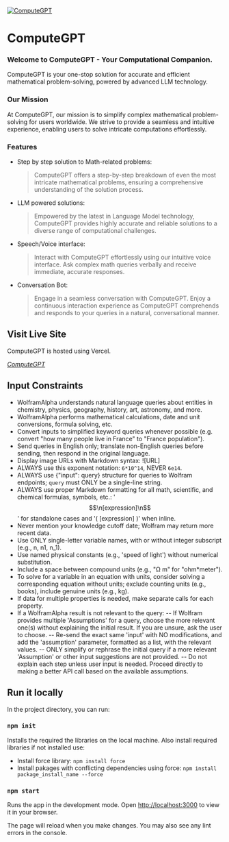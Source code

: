 [![ComputeGPT](https://i.ibb.co/WnSy5n2/Road-Sense-removebg-preview.png)](https://computegpt.vercel.app/)

# ComputeGPT
### Welcome to ComputeGPT - Your Computational Companion.

ComputeGPT is your one-stop solution for accurate and efficient mathematical problem-solving, powered by advanced LLM technology.

### Our Mission

At ComputeGPT, our mission is to simplify complex mathematical problem-solving for users worldwide. We strive to provide a seamless and intuitive experience, enabling users to solve intricate computations effortlessly.

### Features

- Step by step solution to Math-related problems:
  > ComputeGPT offers a step-by-step breakdown of even the most intricate mathematical problems, ensuring a comprehensive understanding of the solution process.

- LLM powered solutions:
  > Empowered by the latest in Language Model technology, ComputeGPT provides highly accurate and reliable solutions to a diverse range of computational challenges.

- Speech/Voice interface:
  > Interact with ComputeGPT effortlessly using our intuitive voice interface. Ask complex math queries verbally and receive immediate, accurate responses.

- Conversation Bot:
  > Engage in a seamless conversation with ComputeGPT. Enjoy a continuous interaction experience as ComputeGPT comprehends and responds to your queries in a natural, conversational manner.


## Visit Live Site

ComputeGPT is hosted using Vercel.

_[ComputeGPT](https://computegpt.vercel.app/)_


## Input Constraints

- WolframAlpha understands natural language queries about entities in chemistry, physics, geography, history, art, astronomy, and more.
- WolframAlpha performs mathematical calculations, date and unit conversions, formula solving, etc.
- Convert inputs to simplified keyword queries whenever possible (e.g. convert "how many people live in France" to "France population").
- Send queries in English only; translate non-English queries before sending, then respond in the original language.
- Display image URLs with Markdown syntax: ![URL]
- ALWAYS use this exponent notation: `6*10^14`, NEVER `6e14`.
- ALWAYS use {"input": query} structure for queries to Wolfram endpoints; `query` must ONLY be a single-line string.
- ALWAYS use proper Markdown formatting for all math, scientific, and chemical formulas, symbols, etc.:  '$$\n[expression]\n$$' for standalone cases and '\( [expression] \)' when inline.
- Never mention your knowledge cutoff date; Wolfram may return more recent data.
- Use ONLY single-letter variable names, with or without integer subscript (e.g., n, n1, n_1).
- Use named physical constants (e.g., 'speed of light') without numerical substitution.
- Include a space between compound units (e.g., "Ω m" for "ohm*meter").
- To solve for a variable in an equation with units, consider solving a corresponding equation without units; exclude counting units (e.g., books), include genuine units (e.g., kg).
- If data for multiple properties is needed, make separate calls for each property.
- If a WolframAlpha result is not relevant to the query:
 -- If Wolfram provides multiple 'Assumptions' for a query, choose the more relevant one(s) without explaining the initial result. If you are unsure, ask the user to choose.
 -- Re-send the exact same 'input' with NO modifications, and add the 'assumption' parameter, formatted as a list, with the relevant values.
 -- ONLY simplify or rephrase the initial query if a more relevant 'Assumption' or other input suggestions are not provided.
 -- Do not explain each step unless user input is needed. Proceed directly to making a better API call based on the available assumptions.

## Run it locally

In the project directory, you can run:

### `npm init`

Installs the required the libraries on the local machine. Also install required libraries if not installed use:

- Install force library: `npm install force`
- Install pakages with conflicting dependencies using force: `npm install package_install_name --force`

### `npm start`

Runs the app in the development mode. Open [http://localhost:3000](http://localhost:3000) to view it in your browser.

The page will reload when you make changes. You may also see any lint errors in the console.
